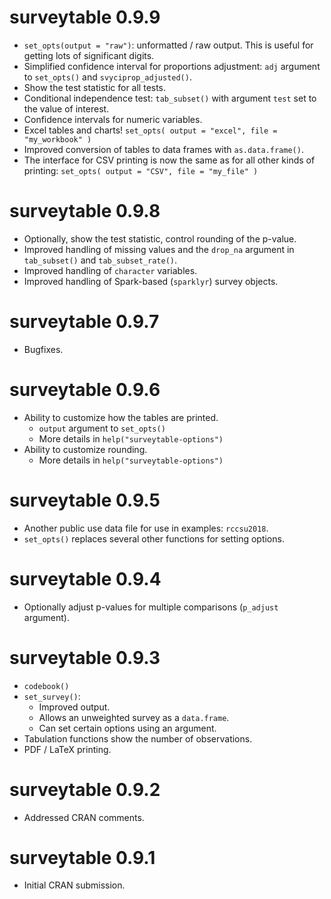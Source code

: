 # surveytable 0.9.9

* `set_opts(output = "raw")`: unformatted / raw output. This is useful for getting lots of significant digits.
* Simplified confidence interval for proportions adjustment: `adj` argument to `set_opts()` and `svyciprop_adjusted()`.
* Show the test statistic for all tests.
* Conditional independence test: `tab_subset()` with argument `test` set to the 
value of interest. 
* Confidence intervals for numeric variables. 
* Excel tables and charts! `set_opts( output = "excel", file = "my_workbook" )`
* Improved conversion of tables to data frames with `as.data.frame()`.
* The interface for CSV printing is now the same as for all other kinds of printing: `set_opts( output = "CSV", file = "my_file" )`

# surveytable 0.9.8

* Optionally, show the test statistic, control rounding of the p-value.
* Improved handling of missing values and the `drop_na` argument in `tab_subset()` and `tab_subset_rate()`.
* Improved handling of `character` variables.
* Improved handling of Spark-based (`sparklyr`) survey objects.

# surveytable 0.9.7

* Bugfixes.

# surveytable 0.9.6

* Ability to customize how the tables are printed.
  * `output` argument to `set_opts()`
  * More details in `help("surveytable-options")`
* Ability to customize rounding.
  * More details in `help("surveytable-options")`

# surveytable 0.9.5

* Another public use data file for use in examples: `rccsu2018`.
* `set_opts()` replaces several other functions for setting options.

# surveytable 0.9.4

* Optionally adjust p-values for multiple comparisons (`p_adjust` argument).

# surveytable 0.9.3

* `codebook()`
* `set_survey()`:
  * Improved output.
  * Allows an unweighted survey as a `data.frame`.
  * Can set certain options using an argument.
* Tabulation functions show the number of observations.
* PDF / LaTeX printing.

# surveytable 0.9.2

* Addressed CRAN comments.

# surveytable 0.9.1

* Initial CRAN submission.
